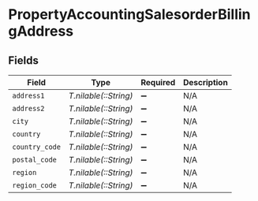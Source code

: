 # PropertyAccountingSalesorderBillingAddress


## Fields

| Field                 | Type                  | Required              | Description           |
| --------------------- | --------------------- | --------------------- | --------------------- |
| `address1`            | *T.nilable(::String)* | :heavy_minus_sign:    | N/A                   |
| `address2`            | *T.nilable(::String)* | :heavy_minus_sign:    | N/A                   |
| `city`                | *T.nilable(::String)* | :heavy_minus_sign:    | N/A                   |
| `country`             | *T.nilable(::String)* | :heavy_minus_sign:    | N/A                   |
| `country_code`        | *T.nilable(::String)* | :heavy_minus_sign:    | N/A                   |
| `postal_code`         | *T.nilable(::String)* | :heavy_minus_sign:    | N/A                   |
| `region`              | *T.nilable(::String)* | :heavy_minus_sign:    | N/A                   |
| `region_code`         | *T.nilable(::String)* | :heavy_minus_sign:    | N/A                   |